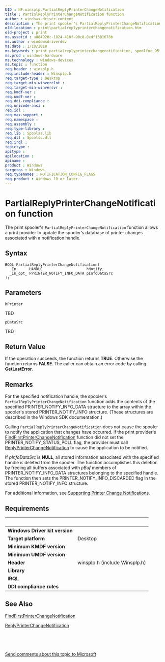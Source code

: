 ```yaml
---
UID : NF:winsplp.PartialReplyPrinterChangeNotification
title : PartialReplyPrinterChangeNotification function
author : windows-driver-content
description : The print spooler's PartialReplyPrinterChangeNotification function allows a print provider to update the spooler's database of printer changes associated with a notification handle.
old-location : print\partialreplyprinterchangenotification.htm
old-project : print
ms.assetid : a884920c-1824-418f-90c8-0edf1381678b
ms.author : windowsdriverdev
ms.date : 1/18/2018
ms.keywords : print.partialreplyprinterchangenotification, spoolfnc_95f9f0ac-2340-463b-9c8d-6c27130020d9.xml, PartialReplyPrinterChangeNotification function [Print Devices], winsplp/PartialReplyPrinterChangeNotification, PartialReplyPrinterChangeNotification
ms.prod : windows-hardware
ms.technology : windows-devices
ms.topic : function
req.header : winsplp.h
req.include-header : Winsplp.h
req.target-type : Desktop
req.target-min-winverclnt : 
req.target-min-winversvr : 
req.kmdf-ver : 
req.umdf-ver : 
req.ddi-compliance : 
req.unicode-ansi : 
req.idl : 
req.max-support : 
req.namespace : 
req.assembly : 
req.type-library : 
req.lib : Spoolss.lib
req.dll : Spoolss.dll
req.irql : 
topictype : 
apitype : 
apilocation : 
apiname : 
product : Windows
targetos : Windows
req.typenames : NOTIFICATION_CONFIG_FLAGS
req.product : Windows 10 or later.
---
```



# PartialReplyPrinterChangeNotification function
The print spooler's <code>PartialReplyPrinterChangeNotification</code> function allows a print provider to update the spooler's database of printer changes associated with a notification handle.

## Syntax

````
BOOL PartialReplyPrinterChangeNotification(
  _In_     HANDLE                    hNotify,
  _In_opt_ PPRINTER_NOTIFY_INFO_DATA pInfoDataSrc
);
````

## Parameters

`hPrinter`

TBD

`pDataSrc`

TBD


## Return Value

If the operation succeeds, the function returns <b>TRUE</b>. Otherwise the function returns <b>FALSE</b>. The caller can obtain an error code by calling <b>GetLastError</b>.

## Remarks

For the specified notification handle, the spooler's <code>PartialReplyPrinterChangeNotification</code> function adds the contents of the specified PRINTER_NOTIFY_INFO_DATA structure to the array within the spooler's stored PRINTER_NOTIFY_INFO structure. (These structures are described in the Windows SDK documentation.)

Calling <code>PartialReplyPrinterChangeNotification</code> does not cause the spooler to notify the application that changes have occurred. If the print provider's <a href="..\winspool\nf-winspool-findfirstprinterchangenotification.md">FindFirstPrinterChangeNotification</a> function did not set the PRINTER_NOTIFY_STATUS_POLL flag, the provider must call <a href="..\winsplp\nf-winsplp-replyprinterchangenotification.md">ReplyPrinterChangeNotification</a> to cause the application to be notified.

If <i>pInfoDataSrc</i> is <b>NULL</b>, all stored information associated with the specified handle is deleted from the spooler. The function accomplishes this deletion by freeing all buffers associated with <i>pBuf</i> members of PRINTER_NOTIFY_INFO_DATA structures belonging to the specified handle. The function then sets the PRINTER_NOTIFY_INFO_DISCARDED flag in the stored PRINTER_NOTIFY_INFO structure.

For additional information, see <a href="https://msdn.microsoft.com/e75c6f89-9cef-4900-af89-edf1f7f786c7">Supporting Printer Change Notifications</a>.

## Requirements
| &nbsp; | &nbsp; |
| ---- |:---- |
| **Windows Driver kit version** |  |
| **Target platform** | Desktop |
| **Minimum KMDF version** |  |
| **Minimum UMDF version** |  |
| **Header** | winsplp.h (include Winsplp.h) |
| **Library** |  |
| **IRQL** |  |
| **DDI compliance rules** |  |

## See Also

<a href="..\winspool\nf-winspool-findfirstprinterchangenotification.md">FindFirstPrinterChangeNotification</a>

<a href="..\winsplp\nf-winsplp-replyprinterchangenotification.md">ReplyPrinterChangeNotification</a>

 

 

<a href="mailto:wsddocfb@microsoft.com?subject=Documentation%20feedback [print\print]:%20PartialReplyPrinterChangeNotification function%20 RELEASE:%20(1/18/2018)&amp;body=%0A%0APRIVACY STATEMENT%0A%0AWe use your feedback to improve the documentation. We don't use your email address for any other purpose, and we'll remove your email address from our system after the issue that you're reporting is fixed. While we're working to fix this issue, we might send you an email message to ask for more info. Later, we might also send you an email message to let you know that we've addressed your feedback.%0A%0AFor more info about Microsoft's privacy policy, see http://privacy.microsoft.com/en-us/default.aspx." title="Send comments about this topic to Microsoft">Send comments about this topic to Microsoft</a>
